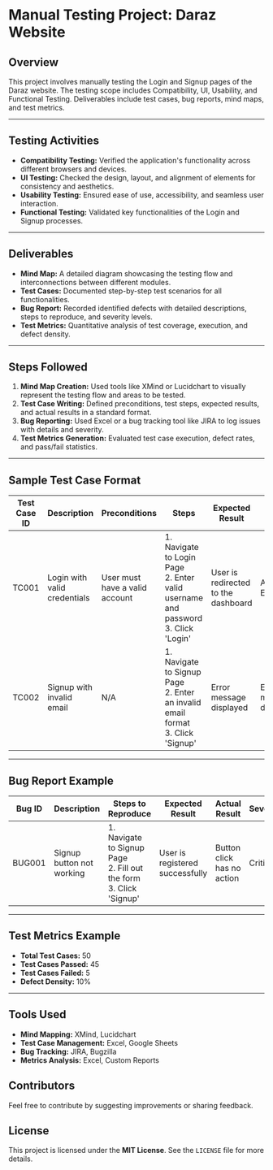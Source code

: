 <h1>Manual Testing Project: Daraz Website</h1>

<h2>Overview</h2>
<p>
  This project involves manually testing the Login and Signup pages of the Daraz website. 
  The testing scope includes Compatibility, UI, Usability, and Functional Testing. 
  Deliverables include test cases, bug reports, mind maps, and test metrics.
</p>

<hr />

<h2>Testing Activities</h2>
<ul>
  <li><strong>Compatibility Testing:</strong> Verified the application's functionality across different browsers and devices.</li>
  <li><strong>UI Testing:</strong> Checked the design, layout, and alignment of elements for consistency and aesthetics.</li>
  <li><strong>Usability Testing:</strong> Ensured ease of use, accessibility, and seamless user interaction.</li>
  <li><strong>Functional Testing:</strong> Validated key functionalities of the Login and Signup processes.</li>
</ul>

<hr />

<h2>Deliverables</h2>
<ul>
  <li><strong>Mind Map:</strong> A detailed diagram showcasing the testing flow and interconnections between different modules.</li>
  <li><strong>Test Cases:</strong> Documented step-by-step test scenarios for all functionalities.</li>
  <li><strong>Bug Report:</strong> Recorded identified defects with detailed descriptions, steps to reproduce, and severity levels.</li>
  <li><strong>Test Metrics:</strong> Quantitative analysis of test coverage, execution, and defect density.</li>
</ul>

<hr />

<h2>Steps Followed</h2>
<ol>
  <li><strong>Mind Map Creation:</strong> Used tools like XMind or Lucidchart to visually represent the testing flow and areas to be tested.</li>
  <li><strong>Test Case Writing:</strong> Defined preconditions, test steps, expected results, and actual results in a standard format.</li>
  <li><strong>Bug Reporting:</strong> Used Excel or a bug tracking tool like JIRA to log issues with details and severity.</li>
  <li><strong>Test Metrics Generation:</strong> Evaluated test case execution, defect rates, and pass/fail statistics.</li>
</ol>

<hr />

<h2>Sample Test Case Format</h2>
<table>
  <thead>
    <tr>
      <th>Test Case ID</th>
      <th>Description</th>
      <th>Preconditions</th>
      <th>Steps</th>
      <th>Expected Result</th>
      <th>Actual Result</th>
      <th>Status</th>
    </tr>
  </thead>
  <tbody>
    <tr>
      <td>TC001</td>
      <td>Login with valid credentials</td>
      <td>User must have a valid account</td>
      <td>1. Navigate to Login Page<br>2. Enter valid username and password<br>3. Click 'Login'</td>
      <td>User is redirected to the dashboard</td>
      <td>As Expected</td>
      <td>Pass</td>
    </tr>
    <tr>
      <td>TC002</td>
      <td>Signup with invalid email</td>
      <td>N/A</td>
      <td>1. Navigate to Signup Page<br>2. Enter an invalid email format<br>3. Click 'Signup'</td>
      <td>Error message displayed</td>
      <td>Error message displayed</td>
      <td>Pass</td>
    </tr>
  </tbody>
</table>

<hr />

<h2>Bug Report Example</h2>
<table>
  <thead>
    <tr>
      <th>Bug ID</th>
      <th>Description</th>
      <th>Steps to Reproduce</th>
      <th>Expected Result</th>
      <th>Actual Result</th>
      <th>Severity</th>
      <th>Status</th>
    </tr>
  </thead>
  <tbody>
    <tr>
      <td>BUG001</td>
      <td>Signup button not working</td>
      <td>1. Navigate to Signup Page<br>2. Fill out the form<br>3. Click 'Signup'</td>
      <td>User is registered successfully</td>
      <td>Button click has no action</td>
      <td>Critical</td>
      <td>Open</td>
    </tr>
  </tbody>
</table>

<hr />

<h2>Test Metrics Example</h2>
<ul>
  <li><strong>Total Test Cases:</strong> 50</li>
  <li><strong>Test Cases Passed:</strong> 45</li>
  <li><strong>Test Cases Failed:</strong> 5</li>
  <li><strong>Defect Density:</strong> 10%</li>
</ul>

<hr />

<h2>Tools Used</h2>
<ul>
  <li><strong>Mind Mapping:</strong> XMind, Lucidchart</li>
  <li><strong>Test Case Management:</strong> Excel, Google Sheets</li>
  <li><strong>Bug Tracking:</strong> JIRA, Bugzilla</li>
  <li><strong>Metrics Analysis:</strong> Excel, Custom Reports</li>
</ul>

<h2>Contributors</h2>
<p>Feel free to contribute by suggesting improvements or sharing feedback.</p>

<h2>License</h2>
<p>
  This project is licensed under the <strong>MIT License</strong>. 
  See the <code>LICENSE</code> file for more details.
</p>

